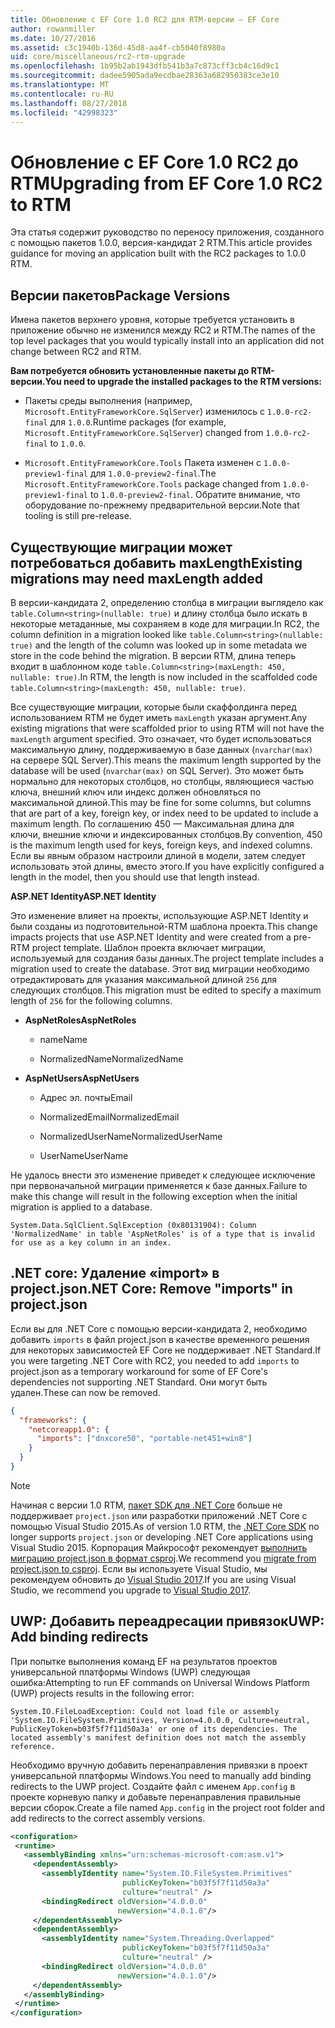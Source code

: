 ```yaml
---
title: Обновление с EF Core 1.0 RC2 для RTM-версии — EF Core
author: rowanmiller
ms.date: 10/27/2016
ms.assetid: c3c1940b-136d-45d8-aa4f-cb5040f8980a
uid: core/miscellaneous/rc2-rtm-upgrade
ms.openlocfilehash: 1b95b2ab1943dfb541b3a7c873cff3cb4c16d9c1
ms.sourcegitcommit: dadee5905ada9ecdbae28363a682950383ce3e10
ms.translationtype: MT
ms.contentlocale: ru-RU
ms.lasthandoff: 08/27/2018
ms.locfileid: "42998323"
---
```

# <a name="upgrading-from-ef-core-10-rc2-to-rtm"></a><span data-ttu-id="b06cf-102">Обновление с EF Core 1.0 RC2 до RTM</span><span class="sxs-lookup"><span data-stu-id="b06cf-102">Upgrading from EF Core 1.0 RC2 to RTM</span></span>

<span data-ttu-id="b06cf-103">Эта статья содержит руководство по переносу приложения, созданного с помощью пакетов 1.0.0, версия-кандидат 2 RTM.</span><span class="sxs-lookup"><span data-stu-id="b06cf-103">This article provides guidance for moving an application built with the RC2 packages to 1.0.0 RTM.</span></span>

## <a name="package-versions"></a><span data-ttu-id="b06cf-104">Версии пакетов</span><span class="sxs-lookup"><span data-stu-id="b06cf-104">Package Versions</span></span>

<span data-ttu-id="b06cf-105">Имена пакетов верхнего уровня, которые требуется установить в приложение обычно не изменился между RC2 и RTM.</span><span class="sxs-lookup"><span data-stu-id="b06cf-105">The names of the top level packages that you would typically install into an application did not change between RC2 and RTM.</span></span>

<span data-ttu-id="b06cf-106">**Вам потребуется обновить установленные пакеты до RTM-версии.**</span><span class="sxs-lookup"><span data-stu-id="b06cf-106">**You need to upgrade the installed packages to the RTM versions:**</span></span>

* <span data-ttu-id="b06cf-107">Пакеты среды выполнения (например, `Microsoft.EntityFrameworkCore.SqlServer`) изменилось с `1.0.0-rc2-final` для `1.0.0`.</span><span class="sxs-lookup"><span data-stu-id="b06cf-107">Runtime packages (for example, `Microsoft.EntityFrameworkCore.SqlServer`) changed from `1.0.0-rc2-final` to `1.0.0`.</span></span>

* <span data-ttu-id="b06cf-108">`Microsoft.EntityFrameworkCore.Tools` Пакета изменен с `1.0.0-preview1-final` для `1.0.0-preview2-final`.</span><span class="sxs-lookup"><span data-stu-id="b06cf-108">The `Microsoft.EntityFrameworkCore.Tools` package changed from `1.0.0-preview1-final` to `1.0.0-preview2-final`.</span></span> <span data-ttu-id="b06cf-109">Обратите внимание, что оборудование по-прежнему предварительной версии.</span><span class="sxs-lookup"><span data-stu-id="b06cf-109">Note that tooling is still pre-release.</span></span>

## <a name="existing-migrations-may-need-maxlength-added"></a><span data-ttu-id="b06cf-110">Существующие миграции может потребоваться добавить maxLength</span><span class="sxs-lookup"><span data-stu-id="b06cf-110">Existing migrations may need maxLength added</span></span>

<span data-ttu-id="b06cf-111">В версии-кандидата 2, определению столбца в миграции выглядело как `table.Column<string>(nullable: true)` и длину столбца было искать в некоторые метаданные, мы сохраняем в коде для миграции.</span><span class="sxs-lookup"><span data-stu-id="b06cf-111">In RC2, the column definition in a migration looked like `table.Column<string>(nullable: true)` and the length of the column was looked up in some metadata we store in the code behind the migration.</span></span> <span data-ttu-id="b06cf-112">В версии RTM, длина теперь входит в шаблонном коде `table.Column<string>(maxLength: 450, nullable: true)`.</span><span class="sxs-lookup"><span data-stu-id="b06cf-112">In RTM, the length is now included in the scaffolded code `table.Column<string>(maxLength: 450, nullable: true)`.</span></span>

<span data-ttu-id="b06cf-113">Все существующие миграции, которые были скаффолдинга перед использованием RTM не будет иметь `maxLength` указан аргумент.</span><span class="sxs-lookup"><span data-stu-id="b06cf-113">Any existing migrations that were scaffolded prior to using RTM will not have the `maxLength` argument specified.</span></span> <span data-ttu-id="b06cf-114">Это означает, что будет использоваться максимальную длину, поддерживаемую в базе данных (`nvarchar(max)` на сервере SQL Server).</span><span class="sxs-lookup"><span data-stu-id="b06cf-114">This means the maximum length supported by the database will be used (`nvarchar(max)` on SQL Server).</span></span> <span data-ttu-id="b06cf-115">Это может быть нормально для некоторых столбцов, но столбцы, являющиеся частью ключа, внешний ключ или индекс должен обновляться по максимальной длиной.</span><span class="sxs-lookup"><span data-stu-id="b06cf-115">This may be fine for some columns, but columns that are part of a key, foreign key, or index need to be updated to include a maximum length.</span></span> <span data-ttu-id="b06cf-116">По соглашению 450 — Максимальная длина для ключи, внешние ключи и индексированных столбцов.</span><span class="sxs-lookup"><span data-stu-id="b06cf-116">By convention, 450 is the maximum length used for keys, foreign keys, and indexed columns.</span></span> <span data-ttu-id="b06cf-117">Если вы явным образом настроили длиной в модели, затем следует использовать этой длины, вместо этого.</span><span class="sxs-lookup"><span data-stu-id="b06cf-117">If you have explicitly configured a length in the model, then you should use that length instead.</span></span>

<span data-ttu-id="b06cf-118">**ASP.NET Identity**</span><span class="sxs-lookup"><span data-stu-id="b06cf-118">**ASP.NET Identity**</span></span>

<span data-ttu-id="b06cf-119">Это изменение влияет на проекты, использующие ASP.NET Identity и были созданы из подготовительной-RTM шаблона проекта.</span><span class="sxs-lookup"><span data-stu-id="b06cf-119">This change impacts projects that use ASP.NET Identity and were created from a pre-RTM project template.</span></span> <span data-ttu-id="b06cf-120">Шаблон проекта включает миграции, используемый для создания базы данных.</span><span class="sxs-lookup"><span data-stu-id="b06cf-120">The project template includes a migration used to create the database.</span></span> <span data-ttu-id="b06cf-121">Этот вид миграции необходимо отредактировать для указания максимальной длиной `256` для следующих столбцов.</span><span class="sxs-lookup"><span data-stu-id="b06cf-121">This migration must be edited to specify a maximum length of `256` for the following columns.</span></span>

*  <span data-ttu-id="b06cf-122">**AspNetRoles**</span><span class="sxs-lookup"><span data-stu-id="b06cf-122">**AspNetRoles**</span></span>

    * <span data-ttu-id="b06cf-123">name</span><span class="sxs-lookup"><span data-stu-id="b06cf-123">Name</span></span>

    * <span data-ttu-id="b06cf-124">NormalizedName</span><span class="sxs-lookup"><span data-stu-id="b06cf-124">NormalizedName</span></span>

*  <span data-ttu-id="b06cf-125">**AspNetUsers**</span><span class="sxs-lookup"><span data-stu-id="b06cf-125">**AspNetUsers**</span></span>

   * <span data-ttu-id="b06cf-126">Адрес эл. почты</span><span class="sxs-lookup"><span data-stu-id="b06cf-126">Email</span></span>

   * <span data-ttu-id="b06cf-127">NormalizedEmail</span><span class="sxs-lookup"><span data-stu-id="b06cf-127">NormalizedEmail</span></span>

   * <span data-ttu-id="b06cf-128">NormalizedUserName</span><span class="sxs-lookup"><span data-stu-id="b06cf-128">NormalizedUserName</span></span>

   * <span data-ttu-id="b06cf-129">UserName</span><span class="sxs-lookup"><span data-stu-id="b06cf-129">UserName</span></span>

<span data-ttu-id="b06cf-130">Не удалось внести это изменение приведет к следующее исключение при первоначальной миграции применяется к базе данных.</span><span class="sxs-lookup"><span data-stu-id="b06cf-130">Failure to make this change will result in the following exception when the initial migration is applied to a database.</span></span>

    System.Data.SqlClient.SqlException (0x80131904): Column 'NormalizedName' in table 'AspNetRoles' is of a type that is invalid for use as a key column in an index.

## <a name="net-core-remove-imports-in-projectjson"></a><span data-ttu-id="b06cf-131">.NET core: Удаление «import» в project.json</span><span class="sxs-lookup"><span data-stu-id="b06cf-131">.NET Core: Remove "imports" in project.json</span></span>

<span data-ttu-id="b06cf-132">Если вы для .NET Core с помощью версии-кандидата 2, необходимо добавить `imports` в файл project.json в качестве временного решения для некоторых зависимостей EF Core не поддерживает .NET Standard.</span><span class="sxs-lookup"><span data-stu-id="b06cf-132">If you were targeting .NET Core with RC2, you needed to add `imports` to project.json as a temporary workaround for some of EF Core's dependencies not supporting .NET Standard.</span></span> <span data-ttu-id="b06cf-133">Они могут быть удален.</span><span class="sxs-lookup"><span data-stu-id="b06cf-133">These can now be removed.</span></span>

``` json
{
  "frameworks": {
    "netcoreapp1.0": {
      "imports": ["dnxcore50", "portable-net451+win8"]
    }
  }
}
```

> [!NOTE]  
> <span data-ttu-id="b06cf-134">Начиная с версии 1.0 RTM, [пакет SDK для .NET Core](https://www.microsoft.com/net/download/core) больше не поддерживает `project.json` или разработки приложений .NET Core с помощью Visual Studio 2015.</span><span class="sxs-lookup"><span data-stu-id="b06cf-134">As of version 1.0 RTM, the [.NET Core SDK](https://www.microsoft.com/net/download/core) no longer supports `project.json` or developing .NET Core applications using Visual Studio 2015.</span></span> <span data-ttu-id="b06cf-135">Корпорация Майкрософт рекомендует [выполнить миграцию project.json в формат csproj](https://docs.microsoft.com/dotnet/articles/core/migration/).</span><span class="sxs-lookup"><span data-stu-id="b06cf-135">We recommend you [migrate from project.json to csproj](https://docs.microsoft.com/dotnet/articles/core/migration/).</span></span> <span data-ttu-id="b06cf-136">Если вы используете Visual Studio, мы рекомендуем обновить до [Visual Studio 2017](https://www.visualstudio.com/downloads/).</span><span class="sxs-lookup"><span data-stu-id="b06cf-136">If you are using Visual Studio, we recommend you upgrade to [Visual Studio 2017](https://www.visualstudio.com/downloads/).</span></span>

## <a name="uwp-add-binding-redirects"></a><span data-ttu-id="b06cf-137">UWP: Добавить переадресации привязок</span><span class="sxs-lookup"><span data-stu-id="b06cf-137">UWP: Add binding redirects</span></span>

<span data-ttu-id="b06cf-138">При попытке выполнения команд EF на результатов проектов универсальной платформы Windows (UWP) следующая ошибка:</span><span class="sxs-lookup"><span data-stu-id="b06cf-138">Attempting to run EF commands on Universal Windows Platform (UWP) projects results in the following error:</span></span>

    System.IO.FileLoadException: Could not load file or assembly 'System.IO.FileSystem.Primitives, Version=4.0.0.0, Culture=neutral, PublicKeyToken=b03f5f7f11d50a3a' or one of its dependencies. The located assembly's manifest definition does not match the assembly reference.

<span data-ttu-id="b06cf-139">Необходимо вручную добавить перенаправления привязки в проект универсальной платформы Windows.</span><span class="sxs-lookup"><span data-stu-id="b06cf-139">You need to manually add binding redirects to the UWP project.</span></span> <span data-ttu-id="b06cf-140">Создайте файл с именем `App.config` в проекте корневую папку и добавьте перенаправления правильные версии сборок.</span><span class="sxs-lookup"><span data-stu-id="b06cf-140">Create a file named `App.config` in the project root folder and add redirects to the correct assembly versions.</span></span>

``` xml
<configuration>
 <runtime>
   <assemblyBinding xmlns="urn:schemas-microsoft-com:asm.v1">
     <dependentAssembly>
       <assemblyIdentity name="System.IO.FileSystem.Primitives"
                         publicKeyToken="b03f5f7f11d50a3a"
                         culture="neutral" />
       <bindingRedirect oldVersion="4.0.0.0"
                        newVersion="4.0.1.0"/>
     </dependentAssembly>
     <dependentAssembly>
       <assemblyIdentity name="System.Threading.Overlapped"
                         publicKeyToken="b03f5f7f11d50a3a"
                         culture="neutral" />
       <bindingRedirect oldVersion="4.0.0.0"
                        newVersion="4.0.1.0"/>
     </dependentAssembly>
   </assemblyBinding>
 </runtime>
</configuration>
```
